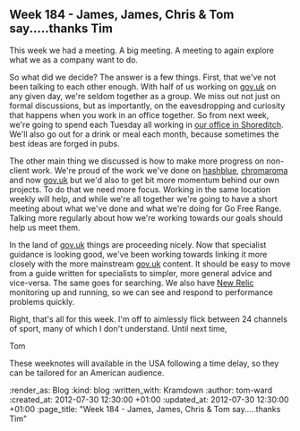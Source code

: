 Week 184 - James, James, Chris & Tom say.....thanks Tim
-------------------------------------------------------
This week we had a meeting. A big meeting. A meeting to again explore what we as a company want to do.

So what did we decide?  The answer is a few things.  First, that we've not been talking to each other enough.  With half of us working on [gov.uk](https://www.gov.uk) on any given day, we're seldom together as a group.  We miss out not just on formal discussions, but as importantly, on the eavesdropping and curiosity that happens when you work in an office together.  So from next week, we're going to spend each Tuesday all working in [our office in Shoreditch](http://gofreerange.com#address-etc).  We'll also go out for a drink or meal each month, because sometimes the best ideas are forged in pubs.

The other main thing we discussed is how to make more progress on non-client work.  We're proud of the work we've done on [hashblue](https://hashblue.com), [chromaroma](http://chromaroma.com) and now [gov.uk](https://www.gov.uk) but we'd also to get bit more momentum behind our own projects.  To do that we need more focus.  Working in the same location weekly will help, and while we're all together we're going to have a short meeting about what we've done and what we're doing for Go Free Range.  Talking more regularly about how we're working towards our goals should help us meet them.

In the land of [gov.uk](https://gov.uk) things are proceeding nicely.  Now that specialist guidance is looking good, we've been working towards linking it more closely with the more mainstream [gov.uk](https://gov.uk) content.  It should be easy to move from a guide written for specialists to simpler, more general advice and vice-versa.  The same goes for searching.  We also have [New Relic](https://newrelic.com) monitoring up and running, so we can see and respond to performance problems quickly.

Right, that's all for this week.  I'm off to aimlessly flick between 24 channels of sport, many of which I don't understand.  Until next time,

Tom

These weeknotes will available in the USA following a time delay, so they can be tailored for an American audience.

:render_as: Blog
:kind: blog
:written_with: Kramdown
:author: tom-ward
:created_at: 2012-07-30 12:30:00 +01:00
:updated_at: 2012-07-30 12:30:00 +01:00
:page_title: "Week 184 - James, James, Chris & Tom say.....thanks Tim"
